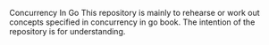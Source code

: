 Concurrency In Go
This repository is mainly to rehearse or work out concepts specified in concurrency in go book.
The intention of the repository is for understanding.
